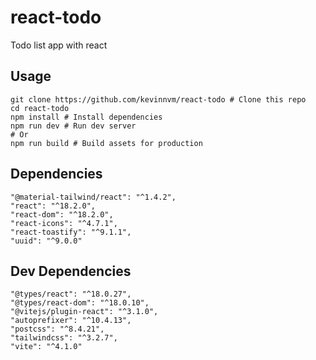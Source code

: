 # react-todo
Todo list app with react

## Usage
```
git clone https://github.com/kevinnvm/react-todo # Clone this repo
cd react-todo
npm install # Install dependencies
npm run dev # Run dev server
# Or
npm run build # Build assets for production
```

## Dependencies
    "@material-tailwind/react": "^1.4.2",
    "react": "^18.2.0",
    "react-dom": "^18.2.0",
    "react-icons": "^4.7.1",
    "react-toastify": "^9.1.1",
    "uuid": "^9.0.0"
    
## Dev Dependencies
    "@types/react": "^18.0.27",
    "@types/react-dom": "^18.0.10",
    "@vitejs/plugin-react": "^3.1.0",
    "autoprefixer": "^10.4.13",
    "postcss": "^8.4.21",
    "tailwindcss": "^3.2.7",
    "vite": "^4.1.0"
